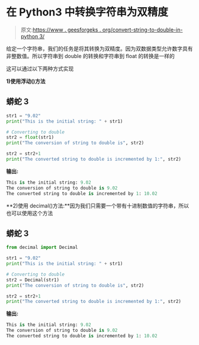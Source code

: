 # 在 Python3 中转换字符串为双精度

> 原文:[https://www . geesforgeks . org/convert-string-to-double-in-python 3/](https://www.geeksforgeeks.org/convert-string-to-double-in-python3/)

给定一个字符串，我们的任务是将其转换为双精度。因为双数据类型允许数字具有非整数值。所以字符串到 double 的转换和字符串到 float 的转换是一样的

这可以通过以下两种方式实现

**1)使用浮动()方法**

## 蟒蛇 3

```py
str1 = "9.02"
print("This is the initial string: " + str1)

# Converting to double
str2 = float(str1)
print("The conversion of string to double is", str2)

str2 = str2+1
print("The converted string to double is incremented by 1:", str2)
```

**输出:**

```py
This is the initial string: 9.02
The conversion of string to double is 9.02
The converted string to double is incremented by 1: 10.02
```

**2)使用 decimal()方法:**因为我们只需要一个带有十进制数值的字符串，所以也可以使用这个方法

## 蟒蛇 3

```py
from decimal import Decimal

str1 = "9.02"
print("This is the initial string: " + str1)

# Converting to double
str2 = Decimal(str1)
print("The conversion of string to double is", str2)

str2 = str2+1
print("The converted string to double is incremented by 1:", str2)
```

**输出:**

```py
This is the initial string: 9.02
The conversion of string to double is 9.02
The converted string to double is incremented by 1: 10.02
```
